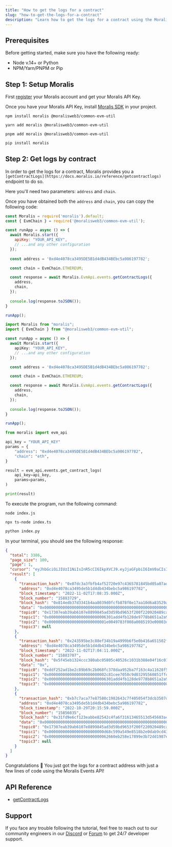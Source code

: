 ```yaml
---
title: "How to get the logs for a contract"
slug: "how-to-get-the-logs-for-a-contract"
description: "Learn how to get the logs for a contract using the Moralis Events API."
---
```

## Prerequisites

Before getting started, make sure you have the following ready:

- Node v.14+ or Python
- NPM/Yarn/PNPM or Pip

## Step 1: Setup Moralis

First [register](https://docs.moralis.io/docs/quickstart) your Moralis account and get your Moralis API Key.

Once you have your Moralis API Key, install [Moralis SDK](https://docs.moralis.io/docs/moralis-sdk) in your project.

```shell npm
npm install moralis @moralisweb3/common-evm-util
```
```shell yarn
yarn add moralis @moralisweb3/common-evm-util
```
```shell pnpm
pnpm add moralis @moralisweb3/common-evm-util
```
```python pip
pip install moralis
```



## Step 2: Get logs by contract

In order to get the logs for a contract, Moralis provides you a `[getContractLogs](https://docs.moralis.io/reference/getcontractlogs)` endpoint to do so.

Here you'll need two parameters: `address` and `chain`.

Once you have obtained both the `address` and `chain`, you can copy the following code:

```javascript index.js
const Moralis = require('moralis').default;
const { EvmChain } = require('@moralisweb3/common-evm-util');

const runApp = async () => {
  await Moralis.start({
    apiKey: "YOUR_API_KEY",
    // ...and any other configuration
  });
  
  const address = '0xd4e4078ca3495DE5B1d4dB434BEbc5a986197782';

  const chain = EvmChain.ETHEREUM;

  const response = await Moralis.EvmApi.events.getContractLogs({
    address,
    chain,
  });
  
  console.log(response.toJSON());
}

runApp();
```
```typescript index.ts
import Moralis from "moralis";
import { EvmChain } from "@moralisweb3/common-evm-util";

const runApp = async () => {
  await Moralis.start({
    apiKey: "YOUR_API_KEY",
    // ...and any other configuration
  });

  const address = '0xd4e4078ca3495DE5B1d4dB434BEbc5a986197782';

  const chain = EvmChain.ETHEREUM;

  const response = await Moralis.EvmApi.events.getContractLogs({
    address,
    chain,
  });
  
  console.log(response.toJSON());
}

runApp();
```
```python index.py
from moralis import evm_api

api_key = "YOUR_API_KEY"
params = {
    "address": "0xd4e4078ca3495DE5B1d4dB434BEbc5a986197782", 
    "chain": "eth", 
}

result = evm_api.events.get_contract_logs(
    api_key=api_key,
    params=params,
)

print(result)
```



To execute the program, run the following command:

```shell Shell (JavaScript)
node index.js
```
```Text Shell (TypeScript)
npx ts-node index.ts
```
```python Shell (Python)
python index.py
```



In your terminal, you should see the following response:

```json
{
  "total": 3386,
  "page_size": 100,
  "page": 1,
  "cursor": "eyJhbGciOiJIUzI1NiIsInR5cCI6IkpXVCJ9.eyJjaGFpbiI6ImV0aCIsImNoYWluX25hbWUiOiJtYWlubmV0Iiwic3ViZG9tYWluIjpudWxsLCJhcGlLZXlJZCI6MTkwNjU5LCJjdXJzb3IiOm51bGwsImZ1bmN0aW9uTmFtZSI6bnVsbCwiYWRkcmVzcyI6IjB4ZDRlNDA3OGNhMzQ5NWRlNWIxZDRkYjQzNGJlYmM1YTk4NjE5Nzc4MiIsImZyb21fYmxvY2siOm51bGwsInRvX2Jsb2NrIjoiMTUwNzIxODkiLCJmcm9tX2RhdGUiOm51bGwsInRvX2RhdGUiOm51bGwsInNvcnQiOiJkZXNjIiwibGltaXQiOjEwMCwidG90YWwiOjMzODYsInBhZ2UiOjEsImtleXMiOlsiMTUwNzIxODkiXSwib2Zmc2V0IjoxLCJpYXQiOjE2Njc0MTIyNjR9.CUyM77Lz6JVRz6TT8xlrM3MVzuMj5WUyznkqsl3wZS4",
  "result": [
    {
      "transaction_hash": "0x07dc3a3fbfb4af52720e97c4365781845bd05a07adaab358bd564ae05b23a9bc",
      "address": "0xd4e4078ca3495de5b1d4db434bebc5a986197782",
      "block_timestamp": "2022-11-02T17:08:35.000Z",
      "block_number": "15883729",
      "block_hash": "0x814edb37d3341b4aa8039d0fcfb878f0e17aa10d6a83529a7734972ee5e0a63f",
      "data": "0x0000000000000000000000000000000000000000000000000000000000000001",
      "topic0": "0x17307eab39ab6107e8899845ad3d59bd9653f200f220920489ca2b5937696c31",
      "topic1": "0x0000000000000000000000006301add4fb128de9778b8651a2a9278b86761423",
      "topic2": "0x0000000000000000000000001e0049783f008a0085193e00003d00cd54003c71",
      "topic3": null
    },
    {
      "transaction_hash": "0x243595be3c88ef34b19a4999b6f5e0b416a651502fe9c71243378fb014bddebf",
      "address": "0xd4e4078ca3495de5b1d4db434bebc5a986197782",
      "block_timestamp": "2022-11-02T17:04:11.000Z",
      "block_number": "15883707",
      "block_hash": "0x5f45eb1324ccc380abc05805c40526c1031b388e04f16c01519b4a3fda2b98fd",
      "data": "0x",
      "topic0": "0xddf252ad1be2c89b69c2b068fc378daa952ba7f163c4a11628f55a4df523b3ef",
      "topic1": "0x0000000000000000000000002c81cee7050c9d03295560851ffde123bdf9696a",
      "topic2": "0x0000000000000000000000006301add4fb128de9778b8651a2a9278b86761423",
      "topic3": "0x00000000000000000000000000000000000000000000000000000000000001f9"
    },
    {
      "transaction_hash": "0xb7c7aca77e87580c1982643c7f405054f3dcb3507d76a87cd209df07417ebd44",
      "address": "0xd4e4078ca3495de5b1d4db434bebc5a986197782",
      "block_timestamp": "2022-10-29T20:15:59.000Z",
      "block_number": "15856035",
      "block_hash": "0x31fd9e6cf123eabbe82542c4fa6f31613465513d545603acbfb3bd765cb85b8b",
      "data": "0x0000000000000000000000000000000000000000000000000000000000000000",
      "topic0": "0x17307eab39ab6107e8899845ad3d59bd9653f200f220920489ca2b5937696c31",
      "topic1": "0x000000000000000000000000d68c599a549e8518b2e0dab9cd437c930ac2f12b",
      "topic2": "0x00000000000000000000000062660eb258e17899e3b72dd1987e62d1022f1157",
      "topic3": null
    }
  ]
}  
```



Congratulations 🥳 You just got the logs for a contract address with just a few lines of code using the Moralis Events API!

## API Reference

- [getContractLogs](https://docs.moralis.io/reference/getcontractlogs)

## Support

If you face any trouble following the tutorial, feel free to reach out to our community engineers in our [Discord](https://moralis.io/discord) or [Forum](https://forum.moralis.io) to get 24/7 developer support.